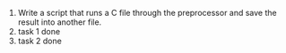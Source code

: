 1. Write a script that runs a C file through the preprocessor and save the result into another file.
2. task 1 done
3. task 2 done
